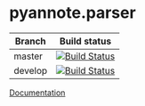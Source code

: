 pyannote.parser
===============

| Branch  | Build status                                                                                                                     |
|---------|----------------------------------------------------------------------------------------------------------------------------------|
| master  | [![Build Status](https://travis-ci.org/pyannote/pyannote-parser.svg?branch=master)](https://travis-ci.org/pyannote/pyannote-parser)  |
| develop | [![Build Status](https://travis-ci.org/pyannote/pyannote-parser.svg?branch=develop)](https://travis-ci.org/pyannote/pyannote-parser) |

[Documentation](http://nbviewer.ipython.org/github/hbredin/pyannote-parser/blob/master/doc/index.ipynb)
